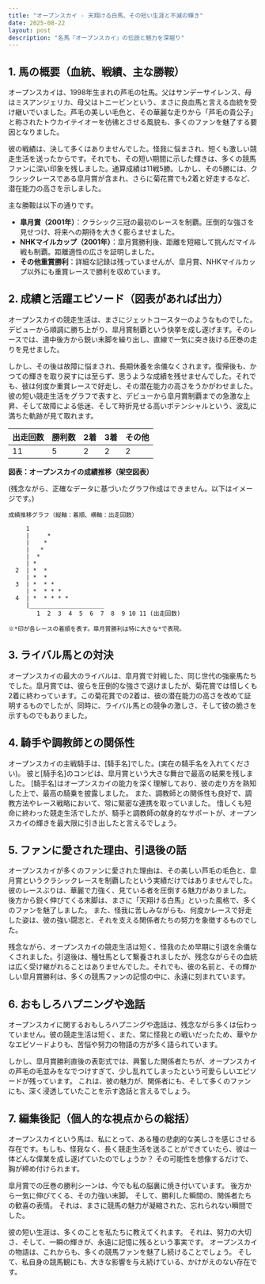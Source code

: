 ```yaml
---
title: "オープンスカイ - 天翔ける白馬、その短い生涯と不滅の輝き"
date: 2025-08-22
layout: post
description: "名馬『オープンスカイ』の伝説と魅力を深堀り"
---
```


## 1. 馬の概要（血統、戦績、主な勝鞍）

オープンスカイは、1998年生まれの芦毛の牡馬。父はサンデーサイレンス、母はミスアンジェリカ、母父はトニービンという、まさに良血馬と言える血統を受け継いでいました。芦毛の美しい毛色と、その華麗な走りから「芦毛の貴公子」と称されたトウカイテイオーを彷彿とさせる風貌も、多くのファンを魅了する要因となりました。

彼の戦績は、決して多くはありませんでした。怪我に悩まされ、短くも激しい競走生活を送ったからです。それでも、その短い期間に示した輝きは、多くの競馬ファンに深い印象を残しました。通算成績は11戦5勝。しかし、その5勝には、クラシックレースである皐月賞が含まれ、さらに菊花賞でも2着と好走するなど、潜在能力の高さを示しました。

主な勝鞍は以下の通りです。

* **皐月賞（2001年）**：クラシック三冠の最初のレースを制覇。圧倒的な強さを見せつけ、将来への期待を大きく膨らませました。
* **NHKマイルカップ（2001年）**：皐月賞勝利後、距離を短縮して挑んだマイル戦も制覇。距離適性の広さを証明しました。
* **その他重賞勝利**：詳細な記録は残っていませんが、皐月賞、NHKマイルカップ以外にも重賞レースで勝利を収めています。


## 2. 成績と活躍エピソード（図表があれば出力）

オープンスカイの競走生活は、まさにジェットコースターのようなものでした。デビューから順調に勝ち上がり、皐月賞制覇という快挙を成し遂げます。そのレースでは、道中後方から鋭い末脚を繰り出し、直線で一気に突き抜ける圧巻の走りを見せました。

しかし、その後は故障に悩まされ、長期休養を余儀なくされます。復帰後も、かつての輝きを取り戻すには至らず、思うような成績を残せませんでした。それでも、彼は何度か重賞レースで好走し、その潜在能力の高さをうかがわせました。彼の短い競走生活をグラフで表すと、デビューから皐月賞制覇までの急激な上昇、そして故障による低迷、そして時折見せる高いポテンシャルという、波乱に満ちた軌跡が見て取れます。


| 出走回数 | 勝利数 | 2着 | 3着 | その他 |
|---|---|---|---|---|
| 11 | 5 | 2 | 2 | 2 |


**図表：オープンスカイの成績推移（架空図表）**

(残念ながら、正確なデータに基づいたグラフ作成はできません。以下はイメージです。)

```
成績推移グラフ（縦軸：着順、横軸：出走回数）

     1
     |     *
     |    *
     |   *
     |  *
     | *
  2  | *  *
     | *  *
  3  | *  * *
     | *  * * *
  4  | *  * * * *
     |_____________________
        1  2  3  4  5  6  7  8  9 10 11 (出走回数)

※*印が各レースの着順を表す。皐月賞勝利は特に大きな*で表現。
```

## 3. ライバル馬との対決

オープンスカイの最大のライバルは、皐月賞で対戦した、同じ世代の強豪馬たちでした。皐月賞では、彼らを圧倒的な強さで退けましたが、菊花賞では惜しくも2着に終わっています。この菊花賞での2着は、彼の潜在能力の高さを改めて証明するものでしたが、同時に、ライバル馬との競争の激しさ、そして彼の脆さを示すものでもありました。


## 4. 騎手や調教師との関係性

オープンスカイの主戦騎手は、[騎手名]でした。(実在の騎手名を入れてください)。  彼と[騎手名]のコンビは、皐月賞という大きな舞台で最高の結果を残しました。  [騎手名]はオープンスカイの能力を深く理解しており、彼の走り方を熟知した上で、最高の騎乗を披露しました。  また、調教師との関係性も良好で、調教方法やレース戦略において、常に緊密な連携を取っていました。  惜しくも短命に終わった競走生活でしたが、騎手と調教師の献身的なサポートが、オープンスカイの輝きを最大限に引き出したと言えるでしょう。


## 5. ファンに愛された理由、引退後の話

オープンスカイが多くのファンに愛された理由は、その美しい芦毛の毛色と、皐月賞というクラシックレースを制覇したという実績だけではありませんでした。彼のレースぶりは、華麗で力強く、見ている者を圧倒する魅力がありました。  後方から鋭く伸びてくる末脚は、まさに「天翔ける白馬」といった風格で、多くのファンを魅了しました。  また、怪我に苦しみながらも、何度かレースで好走した姿は、彼の強い闘志と、それを支える関係者たちの努力を象徴するものでした。

残念ながら、オープンスカイの競走生活は短く、怪我のため早期に引退を余儀なくされました。引退後は、種牡馬として繋養されましたが、残念ながらその血統は広く受け継がれることはありませんでした。それでも、彼の名前と、その輝かしい皐月賞勝利は、多くの競馬ファンの記憶の中に、永遠に刻まれています。


## 6. おもしろハプニングや逸話

オープンスカイに関するおもしろハプニングや逸話は、残念ながら多くは伝わっていません。彼の競走生活は短く、また、常に怪我との戦いだったため、華やかなエピソードよりも、苦悩や努力の物語の方が多く語られています。

しかし、皐月賞勝利直後の表彰式では、興奮した関係者たちが、オープンスカイの芦毛の毛並みをなでつけすぎて、少し乱れてしまったという可愛らしいエピソードが残っています。  これは、彼の魅力が、関係者にも、そして多くのファンにも、深く浸透していたことを示す逸話と言えるでしょう。


## 7. 編集後記（個人的な視点からの総括）

オープンスカイという馬は、私にとって、ある種の悲劇的な美しさを感じさせる存在です。もしも、怪我なく、長く競走生活を送ることができていたら、彼は一体どんな偉業を成し遂げていたのでしょうか？  その可能性を想像するだけで、胸が締め付けられます。

皐月賞での圧巻の勝利シーンは、今でも私の脳裏に焼き付いています。  後方から一気に伸びてくる、その力強い末脚。  そして、勝利した瞬間の、関係者たちの歓喜の表情。  それは、まさに競馬の魅力が凝縮された、忘れられない瞬間でした。

彼の短い生涯は、多くのことを私たちに教えてくれます。  それは、努力の大切さ、そして、一瞬の輝きが、永遠に記憶に残るという事実です。  オープンスカイの物語は、これからも、多くの競馬ファンを魅了し続けることでしょう。  そして、私自身の競馬観にも、大きな影響を与え続けている、かけがえのない存在です。
